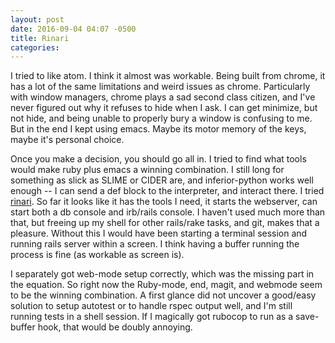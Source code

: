 ```yaml
---
layout: post
date: 2016-09-04 04:07 -0500
title: Rinari
categories: 
---
```

I tried to like atom. I think it almost was workable. Being built from chrome,
it has a lot of the same limitations and weird issues as chrome. Particularly with window
managers, chrome plays a sad second class citizen, and I've never figured out
why it refuses to hide when I ask. I can get minimize, but not hide, and being unable to properly bury a window is confusing to me. But in the end I kept using emacs. Maybe its
motor memory of the keys, maybe it's personal choice.

Once you make a decision, you should go all in. I tried to find what tools would make
ruby plus emacs a winning combination. I still long for something as slick as SLIME or CIDER are, and inferior-python works well enough -- I can send a def block to the interpreter, and interact there. I tried [rinari](http://rinari.rubyforge.org/). So far it looks like it has the tools I need, it starts the webserver, can start both a db console and irb/rails console. I haven't used much more than that, but freeing up my shell for other rails/rake tasks, and git, makes that a pleasure. Without this I would have been starting a terminal session and running rails server within a screen. I think having a buffer running the process is fine (as workable as screen is).

I separately got web-mode setup correctly, which was the missing part in the equation. So right now the Ruby-mode, end, magit, and webmode seem to be the winning combination. A first glance did not uncover a good/easy solution to setup autotest or to handle rspec output well, and I'm still running tests in a shell session. If I magically got rubocop to run as a save-buffer hook, that would be doubly annoying.